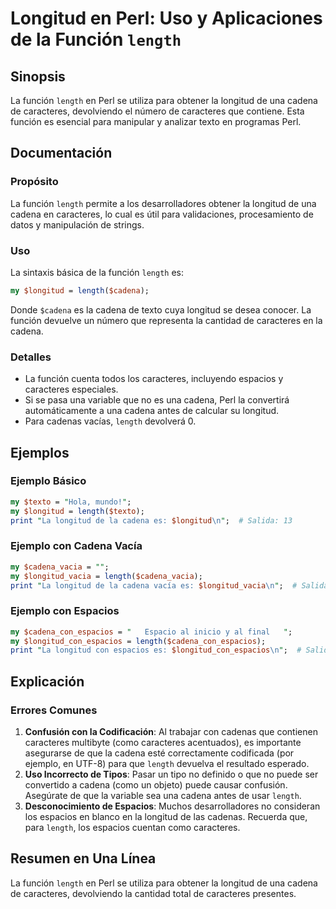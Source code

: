 <!--
Meta Description: # Longitud en Perl: Uso y Aplicaciones de la Función `length` ## Sinopsis La función `length` en Perl se utiliza para obtener la longitud de una caden...
Meta Keywords: cadena, longitud, length, caracteres, perl
-->

# Longitud en Perl: Uso y Aplicaciones de la Función `length`

## Sinopsis
La función `length` en Perl se utiliza para obtener la longitud de una cadena de caracteres, devolviendo el número de caracteres que contiene. Esta función es esencial para manipular y analizar texto en programas Perl.

## Documentación
### Propósito
La función `length` permite a los desarrolladores obtener la longitud de una cadena en caracteres, lo cual es útil para validaciones, procesamiento de datos y manipulación de strings.

### Uso
La sintaxis básica de la función `length` es:

```perl
my $longitud = length($cadena);
```

Donde `$cadena` es la cadena de texto cuya longitud se desea conocer. La función devuelve un número que representa la cantidad de caracteres en la cadena.

### Detalles
- La función cuenta todos los caracteres, incluyendo espacios y caracteres especiales.
- Si se pasa una variable que no es una cadena, Perl la convertirá automáticamente a una cadena antes de calcular su longitud.
- Para cadenas vacías, `length` devolverá 0.

## Ejemplos
### Ejemplo Básico
```perl
my $texto = "Hola, mundo!";
my $longitud = length($texto);
print "La longitud de la cadena es: $longitud\n";  # Salida: 13
```

### Ejemplo con Cadena Vacía
```perl
my $cadena_vacia = "";
my $longitud_vacia = length($cadena_vacia);
print "La longitud de la cadena vacía es: $longitud_vacia\n";  # Salida: 0
```

### Ejemplo con Espacios
```perl
my $cadena_con_espacios = "   Espacio al inicio y al final   ";
my $longitud_con_espacios = length($cadena_con_espacios);
print "La longitud con espacios es: $longitud_con_espacios\n";  # Salida: 36
```

## Explicación
### Errores Comunes
1. **Confusión con la Codificación**: Al trabajar con cadenas que contienen caracteres multibyte (como caracteres acentuados), es importante asegurarse de que la cadena esté correctamente codificada (por ejemplo, en UTF-8) para que `length` devuelva el resultado esperado.
2. **Uso Incorrecto de Tipos**: Pasar un tipo no definido o que no puede ser convertido a cadena (como un objeto) puede causar confusión. Asegúrate de que la variable sea una cadena antes de usar `length`.
3. **Desconocimiento de Espacios**: Muchos desarrolladores no consideran los espacios en blanco en la longitud de las cadenas. Recuerda que, para `length`, los espacios cuentan como caracteres.

## Resumen en Una Línea
La función `length` en Perl se utiliza para obtener la longitud de una cadena de caracteres, devolviendo la cantidad total de caracteres presentes.
